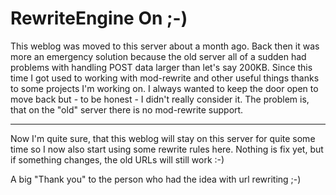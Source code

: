 # RewriteEngine On ;-)

This weblog was moved to this server about a month ago. Back then it was more an emergency solution because the old server all of a sudden had problems with handling POST data larger than let's say 200KB. Since this time I got used to working with mod-rewrite and other useful things thanks to some projects I'm working on. I always wanted to keep the door open to move back but - to be honest - I didn't really consider it. The problem is, that on the "old" server there is no mod-rewrite support. 

-------------------------------



Now I'm quite sure, that this weblog will stay on this server for quite some time so I now also start using some rewrite rules here. Nothing is fix yet, but if something changes, the old URLs will still work :-)



A big "Thank you" to the person who had the idea with url rewriting ;-)
